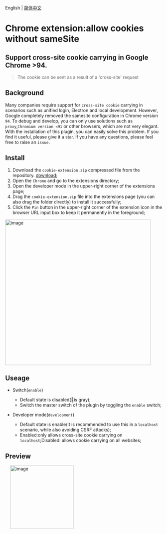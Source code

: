 English | [简体中文](README.md)
# Chrome extension:allow cookies without sameSite
## Support cross-site cookie carrying in Google Chrome >94.
> The cookie can be sent as a result of a 'cross-site' request

## Background
Many companies require support for ``cross-site cookie`` carrying in scenarios such as unified login, Electron and local development. However, Google completely removed the samesite configuration in Chrome version ``94``. To debug and develop, you can only use solutions such as ``proxy``,``Chromium version <91`` or other browsers, which are not very elegant. With the installation of this plugin, you can easily solve this problem. If you find it useful, please give it a star. If you have any questions, please feel free to raise an ``issue``.

## Install
1. Download the ``cookie-extension.zip`` compressed file from the repository. <a href="https://github.com/newJcole/chrome-cross-domain-cookie/raw/main/cookie-extension.zip">download</a>;
2. Open the ``Chrome`` and go to the extensions directory;
3. Open the developer mode in the upper-right corner of the extensions page;
4. Drag the ``cookie-extension.zip`` file into the extensions page (you can also drag the folder directly) to install it successfully;
5. Click the ``Pin`` button in the upper-right corner of the extension icon in the browser URL input box to keep it permanently in the foreground;


<img width="466" alt="image" src="https://user-images.githubusercontent.com/111993029/193187984-9d9a3b73-8513-410d-9c84-811944e647d5.png">

## Useage
- Switch(``enable``)
  - Default state is disabled(🍪is gray);
  - Switch the master switch of the plugin by toggling the ``enable`` switch;
  
- Developer mode(``development``)
  - Default state is enable(It is recommended to use this in a ``localhost`` scenario, while also avoiding CSRF attacks);
  - Enabled:only allows cross-site cookie carrying on ``localhost``;Disabled: allows cookie carrying on all websites;
  
## Preview
  
&nbsp;&nbsp;&nbsp;&nbsp;<img width="203" alt="image" src="https://user-images.githubusercontent.com/111993029/193189127-5f79aa75-d95f-4a73-abfe-f8e766a3dfed.png">
